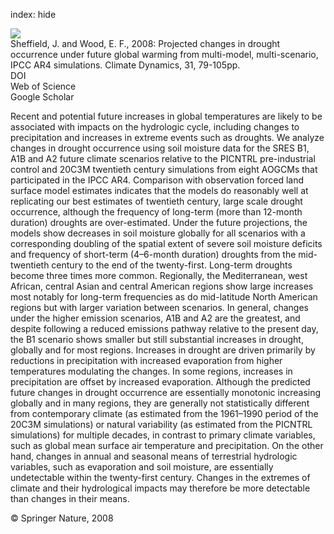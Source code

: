 index: hide

<div class="Citation">
    <div class="Citation-thumb CitationThumb-linked"  data-href="https://doi.org/10.1007/s00382-007-0340-z">
      <img src="https://static.claimspace.cloud/climate-study-static/refs/thumbs/14/Sheffield_and_Wood_2008-thumb.png" />
    </div>

  <div class="Citation-body">
    <div class="Citation-text">Sheffield, J. and Wood, E. F., 2008: Projected changes in drought occurrence under future global warming from multi-model, multi-scenario, IPCC AR4 simulations. <span class="Article-journal">Climate Dynamics, </span><span class="Article-volume">31, </span>79-105pp.</div>
    <div class="Citation-links">
      <div class="CitationLink" data-href="https://doi.org/10.1007/s00382-007-0340-z">
        <div class="CitationLink-icon CitationLink-Doi"></div>
        <div class="CitationLink-text">DOI</div>
      </div>
      <div class="CitationLink" data-href="http://cel.webofknowledge.com/InboundService.do?customersID=atyponcel&smartRedirect=yes&mode=FullRecord&IsProductCode=Yes&product=CEL&Init=Yes&Func=Frame&action=retrieve&SrcApp=literatum&SrcAuth=atyponcel&SID=7CNc3cIRaBKjGbSujFM&UT=WOS:000255875300006">
        <div class="CitationLink-icon CitationLink-Isi"></div>
        <div class="CitationLink-text">Web of Science</div>
      </div>
      <div class="CitationLink" data-href="https://scholar.google.com/scholar?q=10.1007/s00382-007-0340-z">
        <div class="CitationLink-icon CitationLink-Scholar"></div>
        <div class="CitationLink-text">Google Scholar</div>
      </div>
    </div>
  </div>
</div>

Recent and potential future increases in global temperatures are likely to be associated with impacts on the hydrologic cycle, including changes to precipitation and increases in extreme events such as droughts. We analyze changes in drought occurrence using soil moisture data for the SRES B1, A1B and A2 future climate scenarios relative to the PICNTRL pre-industrial control and 20C3M twentieth century simulations from eight AOGCMs that participated in the IPCC AR4. Comparison with observation forced land surface model estimates indicates that the models do reasonably well at replicating our best estimates of twentieth century, large scale drought occurrence, although the frequency of long-term (more than 12-month duration) droughts are over-estimated. Under the future projections, the models show decreases in soil moisture globally for all scenarios with a corresponding doubling of the spatial extent of severe soil moisture deficits and frequency of short-term (4–6-month duration) droughts from the mid-twentieth century to the end of the twenty-first. Long-term droughts become three times more common. Regionally, the Mediterranean, west African, central Asian and central American regions show large increases most notably for long-term frequencies as do mid-latitude North American regions but with larger variation between scenarios. In general, changes under the higher emission scenarios, A1B and A2 are the greatest, and despite following a reduced emissions pathway relative to the present day, the B1 scenario shows smaller but still substantial increases in drought, globally and for most regions. Increases in drought are driven primarily by reductions in precipitation with increased evaporation from higher temperatures modulating the changes. In some regions, increases in precipitation are offset by increased evaporation. Although the predicted future changes in drought occurrence are essentially monotonic increasing globally and in many regions, they are generally not statistically different from contemporary climate (as estimated from the 1961–1990 period of the 20C3M simulations) or natural variability (as estimated from the PICNTRL simulations) for multiple decades, in contrast to primary climate variables, such as global mean surface air temperature and precipitation. On the other hand, changes in annual and seasonal means of terrestrial hydrologic variables, such as evaporation and soil moisture, are essentially undetectable within the twenty-first century. Changes in the extremes of climate and their hydrological impacts may therefore be more detectable than changes in their means.

<div class="Citation-copy">
&copy; Springer Nature, 2008
</div>